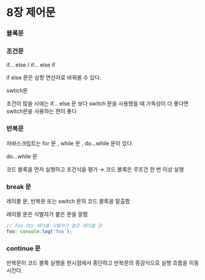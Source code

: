 # 8장 제어문

### 블록문

### 조건문

if... else  / if... else if

if else 문은 삼항 연산자로 바꿔쓸 수 있다.

swtich문 

조건이 많을 시에는 if... else 문 보다 switch 문을 사용했을 때 가독성이 더 좋다면 switch문을 사용하는 편이 좋다

### 반복문

자바스크립트는 for 문 , while 문 , do...while 문이 있다.

do...while 문 

코드 블록을 먼저 실행하고 조건식을 평가 → 코드 블록은 무조건 한 번 이상 실행

### break 문

레이블 문, 반복문 또는 switch 문의 코드 블록을 탈출함

레이블 문은 식별자가 붙은 문을 말함

```jsx
// foo 라는 레이블 식별자가 붙은 레이블 문
foo: console.log('foo');
```

### continue 문

반복문이 코드 블록 실행을 현시점에서 중단하고 반복문의 증감식으로 실행 흐름을 이동시킨다.